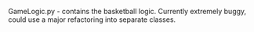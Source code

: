 GameLogic.py - contains the basketball logic. Currently extremely buggy, could use a major refactoring into separate classes.
